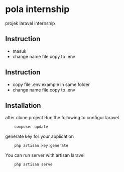 # pola internship
 projek laravel internship

## Instruction
- masuk 
- change name file copy to .env

## Instruction
- copy file .env.example in same folder
- change name file copy to .env

## Installation

after clone project Run the following to configur laravel
```sh
    composer update
```
generate key for your application
```sh
    php artisan key:generate
```

You can run server with artisan laravel
```sh
    php artisan serve
```
